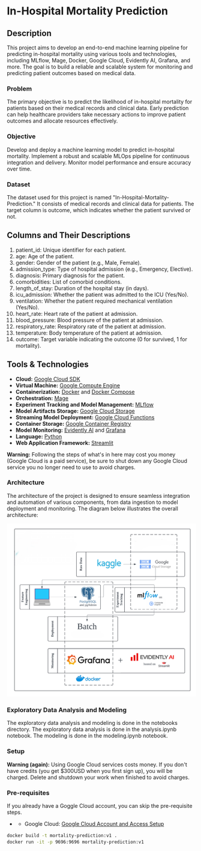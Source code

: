 # In-Hospital Mortality Prediction

## Description
This project aims to develop an end-to-end machine learning pipeline for predicting in-hospital mortality using various tools and technologies, including MLflow, Mage, Docker, Google Cloud, Evidently AI, Grafana, and more. The goal is to build a reliable and scalable system for monitoring and predicting patient outcomes based on medical data.

### Problem
The primary objective is to predict the likelihood of in-hospital mortality for patients based on their medical records and clinical data. Early prediction can help healthcare providers take necessary actions to improve patient outcomes and allocate resources effectively.

### Objective
Develop and deploy a machine learning model to predict in-hospital mortality.
Implement a robust and scalable MLOps pipeline for continuous integration and delivery.
Monitor model performance and ensure accuracy over time.

### Dataset
The dataset used for this project is named "In-Hospital-Mortality-Prediction." It consists of medical records and clinical data for patients. The target column is outcome, which indicates whether the patient survived or not.

## Columns and Their Descriptions
1. patient_id: Unique identifier for each patient.
2. age: Age of the patient.
3. gender: Gender of the patient (e.g., Male, Female).
4. admission_type: Type of hospital admission (e.g., Emergency, Elective).
5. diagnosis: Primary diagnosis for the patient.
6. comorbidities: List of comorbid conditions.
7. length_of_stay: Duration of the hospital stay (in days).
8. icu_admission: Whether the patient was admitted to the ICU (Yes/No).
9. ventilation: Whether the patient required mechanical ventilation (Yes/No).
10. heart_rate: Heart rate of the patient at admission.
11. blood_pressure: Blood pressure of the patient at admission.
12. respiratory_rate: Respiratory rate of the patient at admission.
13. temperature: Body temperature of the patient at admission.
14. outcome: Target variable indicating the outcome (0 for survived, 1 for mortality).

## Tools & Technologies
- **Cloud:** [Google Cloud SDK](https://cloud.google.com/sdk)
- **Virtual Machine:** [Google Compute Engine](https://cloud.google.com/compute)
- **Containerization:** [Docker](https://www.docker.com/) and [Docker Compose](https://docs.docker.com/compose/)
- **Orchestration:** [Mage](https://mage.ai/)
- **Experiment Tracking and Model Management:** [MLflow](https://mlflow.org/)
- **Model Artifacts Storage:** [Google Cloud Storage](https://cloud.google.com/storage)
- **Streaming Model Deployment:** [Google Cloud Functions](https://cloud.google.com/functions)
- **Container Storage:** [Google Container Registry](https://cloud.google.com/container-registry)
- **Model Monitoring:** [Evidently AI](https://evidently.ai/) and [Grafana](https://grafana.com/)
- **Language:** [Python](https://www.python.org/)
- **Web Application Framework:** [Streamlit](https://streamlit.io/)

**Warning:** Following the steps of what's in here may cost you money (Google Cloud is a paid service), be sure to shut down any Google Cloud service you no longer need to use to avoid charges.

### Architecture
The architecture of the project is designed to ensure seamless integration and automation of various components, from data ingestion to model deployment and monitoring. The diagram below illustrates the overall architecture:

![architecture](images/architecture.png)


### Exploratory Data Analysis and Modeling
The exploratory data analysis and modeling is done in the notebooks directory. The exploratory data analysis is done in the analysis.ipynb notebook. The modeling is done in the modeling.ipynb notebook.

### Setup
**Warning (again):** Using Google Cloud services costs money. If you don't have credits (you get $300USD when you first sign up), you will be charged. Delete and shutdown your work when finished to avoid charges.

### Pre-requisites
If you already have a Goggle Cloud account, you can skip the pre-requisite steps.
- - Google Cloud: [Google Cloud Account and Access Setup](setup/1_google_cloud.md)


```bash
docker build -t mortality-prediction:v1 .
docker run -it -p 9696:9696 mortality-prediction:v1
```
